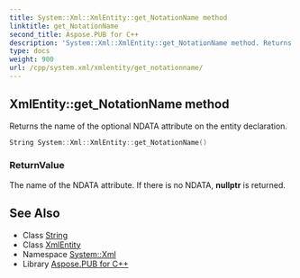 ```yaml
---
title: System::Xml::XmlEntity::get_NotationName method
linktitle: get_NotationName
second_title: Aspose.PUB for C++
description: 'System::Xml::XmlEntity::get_NotationName method. Returns the name of the optional NDATA attribute on the entity declaration in C++.'
type: docs
weight: 900
url: /cpp/system.xml/xmlentity/get_notationname/
---
```

## XmlEntity::get_NotationName method


Returns the name of the optional NDATA attribute on the entity declaration.

```cpp
String System::Xml::XmlEntity::get_NotationName()
```


### ReturnValue

The name of the NDATA attribute. If there is no NDATA, **nullptr** is returned.

## See Also

* Class [String](../../../system/string/)
* Class [XmlEntity](../)
* Namespace [System::Xml](../../)
* Library [Aspose.PUB for C++](../../../)
